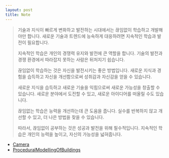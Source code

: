 ```yaml
---
layout: post
title: Note
---
```


> 기술과 지식이 빠르게 변화하고 발전하는 시대에서는 끊임없이 학습하고 개발해야만 합니다. 새로운 기술과 트렌드에 능숙하게 대응하려면 지속적인 학습과 발전이 필요합니다.
> 
> 지속적인 학습은 개인의 경쟁력 유지와 발전에 큰 역할을 합니다. 기술의 발전과 경쟁 환경에서 따라잡지 못하는 사람은 뒤처지기 쉽습니다.
> 
> 끊임없이 학습하는 것은 자신을 발전시키는 좋은 방법입니다. 새로운 지식과 경험을 습득하고 자신을 개선함으로써 성취감과 자신감을 얻을 수 있습니다.
>
> 새로운 지식을 습득하고 새로운 기술을 익힘으로써 새로운 가능성을 창출할 수 있습니다. 새로운 분야에서 도전할 수 있고, 새로운 아이디어를 떠올릴 수도 있습니다.
> 
> 끊임없는 학습은 능력을 개선하는데 큰 도움을 줍니다. 실수를 반복하지 않고 개선할 수 있고, 더 나은 방법을 찾을 수 있습니다.
> 
> 따라서, 끊임없이 공부하는 것은 성공과 발전을 위해 필수적입니다. 지속적인 학습은 개인의 능력을 높이고, 자신의 가능성을 넓혀줍니다.

* [Camera](/posts_study/Camera)
* [ProceduralModellingOfBuildings](/posts_study/ProceduralModellingOfBuildings)